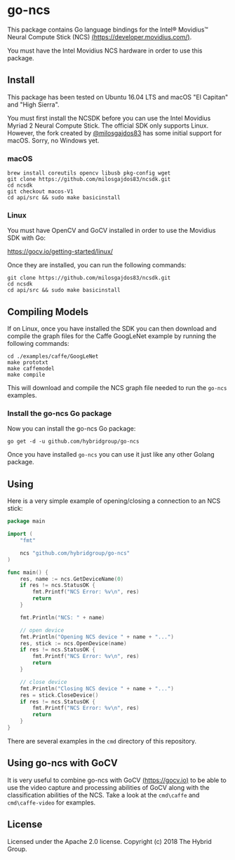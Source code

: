# go-ncs

This package contains Go language bindings for the Intel® Movidius™ Neural Compute Stick (NCS) [(https://developer.movidius.com/)](https://developer.movidius.com/).

You must have the Intel Movidius NCS hardware in order to use this package.

## Install

This package has been tested on Ubuntu 16.04 LTS and macOS "El Capitan" and "High Sierra".

You must first install the NCSDK before you can use the Intel Movidius Myriad 2 Neural Compute Stick. The official SDK only supports Linux. However, the fork created by [@milosgajdos83](https://github.com/milosgajdos83) has some initial support for macOS. Sorry, no Windows yet.

### macOS

    brew install coreutils opencv libusb pkg-config wget
    git clone https://github.com/milosgajdos83/ncsdk.git
    cd ncsdk
    git checkout macos-V1
    cd api/src && sudo make basicinstall

### Linux

You must have OpenCV and GoCV installed in order to use the Movidius SDK with Go:

https://gocv.io/getting-started/linux/

Once they are installed, you can run the following commands:

    git clone https://github.com/milosgajdos83/ncsdk.git
    cd ncsdk
    cd api/src && sudo make basicinstall

## Compiling Models

If on Linux, once you have installed the SDK you can then download and compile the graph files for the Caffe GoogLeNet example by running the following commands:

    cd ./examples/caffe/GoogLeNet
    make prototxt
    make caffemodel
    make compile

This will download and compile the NCS graph file needed to run the `go-ncs` examples.

### Install the go-ncs Go package

Now you can install the go-ncs Go package:

    go get -d -u github.com/hybridgroup/go-ncs

Once you have installed `go-ncs` you can use it just like any other Golang package.

## Using

Here is a very simple example of opening/closing a connection to an NCS stick:

```go
package main

import (
	"fmt"

	ncs "github.com/hybridgroup/go-ncs"
)

func main() {
	res, name := ncs.GetDeviceName(0)
	if res != ncs.StatusOK {
		fmt.Printf("NCS Error: %v\n", res)
		return
	}

	fmt.Println("NCS: " + name)

	// open device
	fmt.Println("Opening NCS device " + name + "...")
	res, stick := ncs.OpenDevice(name)
	if res != ncs.StatusOK {
		fmt.Printf("NCS Error: %v\n", res)
		return
	}

	// close device
	fmt.Println("Closing NCS device " + name + "...")
	res = stick.CloseDevice()
	if res != ncs.StatusOK {
		fmt.Printf("NCS Error: %v\n", res)
		return
	}
}
```

There are several examples in the `cmd` directory of this repository.

## Using go-ncs with GoCV

It is very useful to combine go-ncs with GoCV [(https://gocv.io)](https://gocv.io) to be able to use the video capture and processing abilities of GoCV along with the classification abilities of the NCS. Take a look at the `cmd\caffe` and `cmd\caffe-video` for examples.

## License

Licensed under the Apache 2.0 license. Copyright (c) 2018 The Hybrid Group.
